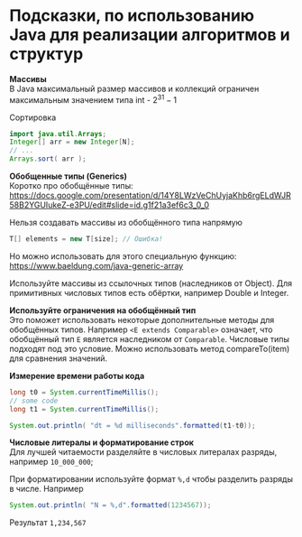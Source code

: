 # Подсказки, по использованию Java для реализации алгоритмов и структур
**Массивы**\
В Java максимальный размер массивов и коллекций ограничен максимальным значением типа int - $2^{31}-1$

Сортировка
```java
import java.util.Arrays;
Integer[] arr = new Integer[N];
// ...
Arrays.sort( arr );
```

**Обобщенные типы (Generics)**\
Коротко про обобщённые типы:
https://docs.google.com/presentation/d/14Y8LWzVeChUyjaKhb6rgELdWJR58B2YGUIukeZ-e3PU/edit#slide=id.g1f21a3ef6c3_0_0

Нельзя создавать массивы из обобщённого типа напрямую
```java
T[] elements = new T[size]; // Ошибка!
```
Но можно использовать для этого специальную функцию: https://www.baeldung.com/java-generic-array

Используйте массивы из ссылочных типов (наследников от Object). Для примитивных числовых типов есть обёртки, например Double и Integer.

**Используйте ограничения на обобщённый тип**\
Это поможет использовать некоторые дополнительные методы для обобщённых типов. Например `<E extends Comparable>` означает, что обобщённый тип `E` является наследником от `Comparable`. Числовые типы подходят под это условие. 
Можно использовать метод compareTo(item) для сравнения значений.

**Измерение времени работы кода**
```java
long t0 = System.currentTimeMillis();
// some code
long t1 = System.currentTimeMillis();

System.out.println( "dt = %d milliseconds".formatted(t1-t0));
```


**Числовые литералы и форматирование строк**\
Для лучшей читаемости разделяйте в числовых литералах разряды, например `10_000_000`;

При форматировании используйте формат `%,d` чтобы разделить разряды в числе. Например
```java
System.out.println( "N = %,d".formatted(1234567));
```
Результат `1,234,567`
